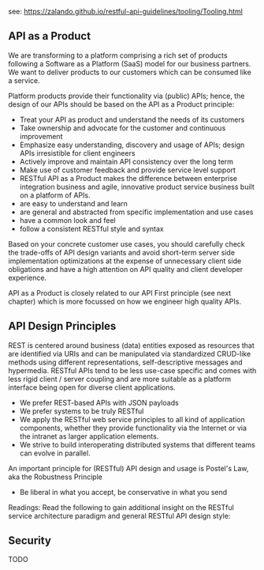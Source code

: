 
see:
https://zalando.github.io/restful-api-guidelines/tooling/Tooling.html

## API as a Product

We are transforming to a platform comprising a rich set of products following a Software as a Platform (SaaS) model for our business partners. We want to deliver products to our customers which can be consumed like a service.

Platform products provide their functionality via (public) APIs; hence, the design of our APIs should be based on the API as a Product principle:

- Treat your API as product and understand the needs of its customers
- Take ownership and advocate for the customer and continuous improvement
- Emphasize easy understanding, discovery and usage of APIs; design APIs irresistible for client engineers
- Actively improve and maintain API consistency over the long term
- Make use of customer feedback and provide service level support
- RESTful API as a Product makes the difference between enterprise integration business and agile, innovative product service business built on a platform of APIs.
- are easy to understand and learn
- are general and abstracted from specific implementation and use cases
- have a common look and feel
- follow a consistent RESTful style and syntax

Based on your concrete customer use cases, you should carefully check the trade-offs of API design variants and avoid short-term server side implementation optimizations at the expense of unnecessary client side obligations and have a high attention on API quality and client developer experience.

API as a Product is closely related to our API First principle (see next chapter) which is more focussed on how we engineer high quality APIs.

## API Design Principles

REST is centered around business (data) entities exposed as resources that are identified via URIs and can be manipulated via standardized CRUD-like methods using different representations, self-descriptive messages and hypermedia. RESTful APIs tend to be less use-case specific and comes with less rigid client / server coupling and are more suitable as a platform interface being open for diverse client applications.

- We prefer REST-based APIs with JSON payloads
- We prefer systems to be truly RESTful
- We apply the RESTful web service principles to all kind of application components, whether they provide functionality via the Internet or via the intranet as larger application elements.
- We strive to build interoperating distributed systems that different teams can evolve in parallel.

An important principle for (RESTful) API design and usage is Postel's Law, aka the Robustness Principle

- Be liberal in what you accept, be conservative in what you send

Readings: Read the following to gain additional insight on the RESTful service architecture paradigm and general RESTful API design style:

## Security

TODO
